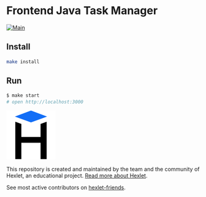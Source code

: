 # Frontend Java Task Manager

[![Main](https://github.com/hexlet-components/project-java-task-manager-frontend/actions/workflows/main.yml/badge.svg)](https://github.com/hexlet-components/project-java-task-manager-frontend/actions/workflows/main.yml)
## Install

```bash
make install
```

## Run

```bash
$ make start
# open http://localhost:3000
```


[![Hexlet Ltd. logo](https://raw.githubusercontent.com/Hexlet/assets/master/images/hexlet_logo128.png)](https://hexlet.io/?utm_source=github&utm_medium=link&utm_campaign=java-spring-blog)

This repository is created and maintained by the team and the community of Hexlet, an educational project. [Read more about Hexlet](https://hexlet.io/?utm_source=github&utm_medium=link&utm_campaign=java-spring-blog).

See most active contributors on [hexlet-friends](https://friends.hexlet.io/).
